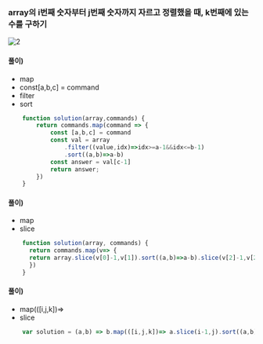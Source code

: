 ### array의 i번째 숫자부터 j번째 숫자까지 자르고 정렬했을 때, k번째에 있는 수를 구하기
![2](https://user-images.githubusercontent.com/87289383/129449246-2269be8a-e8a4-4168-aa59-e0dae08c18ae.JPG)

#### 풀이)
- map
- const[a,b,c] = command
- filter
- sort
```javascript
    function solution(array,commands) {
        return commands.map(command => {
            const [a,b,c] = command
            const val = array
                .filter((value,idx)=>idx>=a-1&&idx<=b-1)
                .sort((a,b)=>a-b)
            const answer = val[c-1]
            return answer;
        })
    }
```

#### 풀이)
- map
- slice
```javascript
    function solution(array, commands) {
      return commands.map(v=> {
      return array.slice(v[0]-1,v[1]).sort((a,b)=>a-b).slice(v[2]-1,v[2])[0];
      })
    }
```

#### 풀이)
- map(([i,j,k])=>
- slice
```javascript
    var solution = (a,b) => b.map(([i,j,k])=> a.slice(i-1,j).sort((a,b)=>a-b)[k-1]);
```
